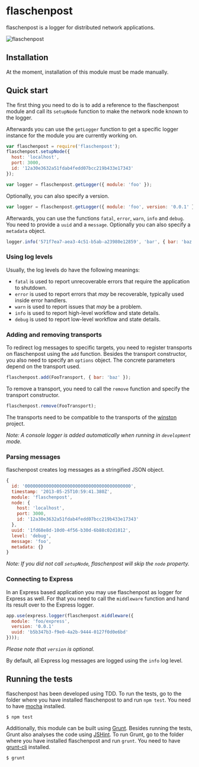 # flaschenpost

flaschenpost is a logger for distributed network applications.

![flaschenpost](https://github.com/thenativeweb/flaschenpost/raw/master/images/logo.jpg "flaschenpost")

## Installation

At the moment, installation of this module must be made manually.

## Quick start

The first thing you need to do is to add a reference to the flaschenpost module and call its `setupNode` function to make the network node known to the logger.

Afterwards you can use the `getLogger` function to get a specific logger instance for the module you are currently working on.

```javascript
var flaschenpost = require('flaschenpost');
flaschenpost.setupNode({
  host: 'localhost',
  port: 3000,
  id: '12a30e3632a51fdab4fedd07bcc219b433e17343'
});

var logger = flaschenpost.getLogger({ module: 'foo' });
```

Optionally, you can also specify a version.

```javascript
var logger = flaschenpost.getLogger({ module: 'foo', version: '0.0.1' });
```

Afterwards, you can use the functions `fatal`, `error`, `warn`, `info` and `debug`. You need to provide a `uuid` and a `message`. Optionally you can also specify a `metadata` object.

```javascript
logger.info('571f7ea7-aea3-4c51-b5ab-a23980e12859', 'bar', { bar: 'baz' });
```

### Using log levels

Usually, the log levels do have the following meanings:

- `fatal` is used to report unrecoverable errors that require the application to shutdown.
- `error` is used to report errors that *may* be recoverable, typically used inside error handlers.
- `warn` is used to report issues that *may* be a problem.
- `info` is used to report high-level workflow and state details.
- `debug` is used to report low-level workflow and state details.

### Adding and removing transports

To redirect log messages to specific targets, you need to register transports on flaschenpost using the `add` function. Besides the transport constructor, you also need to specify an `options` object. The concrete parameters depend on the transport used.

```javascript
flaschenpost.add(FooTransport, { bar: 'baz' });
```

To remove a transport, you need to call the `remove` function and specify the transport constructor.

```javascript
flaschenpost.remove(FooTransport);
```

The transports need to be compatible to the transports of the [winston](https://github.com/flatiron/winston) project.

*Note: A console logger is added automatically when running in `development` mode.*

### Parsing messages

flaschenpost creates log messages as a stringified JSON object.

```javascript
{
  id: '0000000000000000000000000000000000000000',
  timestamp: '2013-05-25T10:59:41.380Z',
  module: 'flaschenpost',
  node: {
    host: 'localhost',
    port: 3000,
    id: '12a30e3632a51fdab4fedd07bcc219b433e17343'
  },
  uuid: '1fd68e8d-10d0-4f56-b30d-6b88c02d1012',
  level: 'debug',
  message: 'foo',
  metadata: {}
}
```

*Note: If you did not call `setupNode`, flaschenpost will skip the `node` property.*

### Connecting to Express

In an Express based application you may use flaschenpost as logger for Express as well. For that you need to call the `middleware` function and hand its result over to the Express logger.

```javascript
app.use(express.logger(flaschenpost.middleware({
  module: 'foo/express',
  version: '0.0.1'
  uuid: 'b5b347b3-f9e0-4a2b-9444-0127f0d0e6bd'
})));
```

*Please note that `version` is optional.*

By default, all Express log messages are logged using the `info` log level.

## Running the tests

flaschenpost has been developed using TDD. To run the tests, go to the folder where you have installed flaschenpost to and run `npm test`. You need to have [mocha](https://github.com/visionmedia/mocha) installed.

    $ npm test

Additionally, this module can be built using [Grunt](http://gruntjs.com/). Besides running the tests, Grunt also analyses the code using [JSHint](http://www.jshint.com/). To run Grunt, go to the folder where you have installed flaschenpost and run `grunt`. You need to have [grunt-cli](https://github.com/gruntjs/grunt-cli) installed.

    $ grunt
